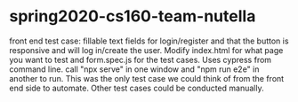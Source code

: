 # spring2020-cs160-team-nutella

front end test case: fillable text fields for login/register and that the button is responsive and will log in/create the user. Modify index.html for what page you want to test and form.spec.js for the test cases. Uses cypress from command line. call "npx serve" in one window and "npm run e2e" in another to run. This was the only test case we could think of from the front end side to automate. Other test cases could be conducted manually. 


<div class="postman-run-button"
data-postman-action="collection/import"
data-postman-var-1="d345e0c54b818b72ca6e"></div>
<script type="text/javascript">
  (function (p,o,s,t,m,a,n) {
    !p[s] && (p[s] = function () { (p[t] || (p[t] = [])).push(arguments); });
    !o.getElementById(s+t) && o.getElementsByTagName("head")[0].appendChild((
      (n = o.createElement("script")),
      (n.id = s+t), (n.async = 1), (n.src = m), n
    ));
  }(window, document, "_pm", "PostmanRunObject", "https://run.pstmn.io/button.js"));
</script>
